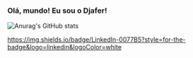 ### Olá, mundo! Eu sou o Djafer!
![Anurag's GitHub stats](https://github-readme-stats.vercel.app/api?username=DjaferFernandes&show_icons=true&theme=transparent)

https://img.shields.io/badge/LinkedIn-0077B5?style=for-the-badge&logo=linkedin&logoColor=white
